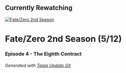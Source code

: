 ﻿
## Currently Rewatching

[![Fate/Zero 2nd Season](https://s4.anilist.co/file/anilistcdn/media/anime/cover/medium/nx11741-Twb6iJx77FFV.jpg)](https://anilist.co/anime/11741)

# Fate/Zero 2nd Season (5/12)

### Episode 4 - The Eighth Contract

###### *Generated with [Taiga Update Git](https://github.com/nike4613/taiga-update-git)*